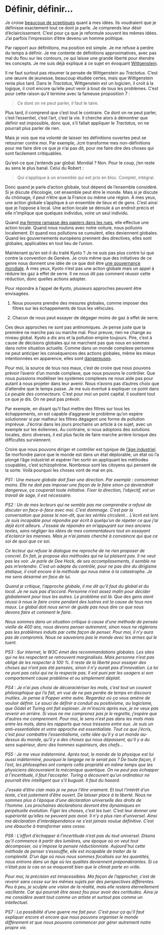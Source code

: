 # Définir, définir…

Je croise [beaucoup de sceptiques](http://blpwebzine.blogs.com/champg/2006/07/freemen_dbat_cr.html#more) quant à mes idées. Ils voudraient que je définisse exactement tout ce dont je parle. Je comprends leur désir d’éclaircissement. C’est pour ça que je reformule souvent les mêmes idées. J’ai parfois l’impression d’être devenu un homme politique.

Par rapport aux définitions, ma position est simple. Je me refuse à perdre du temps à définir. Je me contente de définitions approximatives, avec pas mal du flou sur les contours, ce qui laisse une grande liberté pour étendre les concepts. Je me suis déjà expliqué à ce sujet en évoquant [Wittgenstein](https://tcrouzet.com/2006/07/13/internet-comme-territoire-ter/).

Il ne faut surtout pas résumer la pensée de Wittgenstein au *Tractatus*. C’est une œuvre de jeunesse, beaucoup étudiée certes, mais que Wittgenstein renia plus tard. Dans le *Tractatus*, Wittgenstein est un logicien, il croit à la logique, il croit encore qu’elle peut venir à bout de tous les problèmes. C’est pour cette raison qu’il termine avec la fameuse proposition 7 :

> Ce dont on ne peut parler, il faut le taire.

Plus tard, il comprend que c’est tout le contraire. Ce dont on ne peut parler, c’est l’essentiel, c’est l’art, c’est la vie. Il cherche alors à démontrer que définir est impossible, donc que, s’il fallait appliquer le *Tractatus,* on ne pourrait plus parler de rien.

Mais je vois que ma volonté de laisser les définitions ouvertes peut se retourner contre moi. Par exemple, Jcm transforme mes non-définitions pour me faire dire ce que je n’ai pas dit, pour me faire dire des choses qui sont facilement critiquables.

Qu’est-ce que j’entends par global. Mondial ? Non. Pour le coup, j’en reste au sens le plus banal. Celui du Robert :

> Qui s’applique à un ensemble qui est pris en bloc. Complet, intégral.

Donc quand je parle d’action globale, tout dépend de l’ensemble considéré. Si je discute d’écologie, cet ensemble peut être le monde. Mais si je discute du chômage, il peut n’être que la France ou même une région. À mes yeux, une action globale s’applique à un ensemble de lieux et de gens. C’est ainsi que je l’oppose à local. Une action locale se déroule à un endroit précis et elle n’implique que quelques individus, voire un seul individu.

Quand [ma femme ramasse des papiers dans les rues](https://tcrouzet.com/2006/05/14/que-faire/), elle effectue une action locale. Quand nous roulons avec notre voiture, nous polluons localement. Et quand nos pollutions se cumulent, elles deviennent globales. Quand les gouvernements européens prennent des directives, elles sont globales, applicables en tout lieu de l’union.

Maintenant qu’en est-il du traité Kyoto ? Je ne suis pas plus contre lui que contre la convention de Genève. Je crois même que des initiatives de ce genre nous donnent une idée de ce que doit être [une gouvernance mondiale](https://tcrouzet.com/2006/07/04/interdependance-ou-etat/). À mes yeux, Kyoto n’est pas une action globale mais un appel à réduire les gaz à effet de serre. Il ne nous dit pas comment réussir cette réduction, donc quelles actions adopter.

Pour répondre à l’appel de Kyoto, plusieurs approches peuvent être envisagées.

1. Nous pouvons prendre des mesures globales, comme imposer des filtres sur les échappements de tous les véhicules.

2. Chacun de nous peut essayer de dégager moins de gaz à effet de serre.

Ces deux approches ne sont pas antinomiques. Je pense juste que la première ne marche pas ou marche mal. Pour preuve, rien ne change au niveau global. Kyoto a dix ans et la pollution empire toujours. Pire, c’est à cause de décisions globales qui ne marchent pas que nous en sommes dans notre situation actuelle. Comme dans un monde complexe personne ne peut anticiper les conséquences des actions globales, même les mieux intentionnées en apparence, elles sont [dangereuses](https://tcrouzet.com/2006/07/19/l%e2%80%99irresponsabilite-des-politiques-bis/).

Pour moi, la source de tous nos maux, c’est de croire que nous pouvons prévoir l’avenir d’un monde complexe, que nous pouvons le contrôler. Que nous puissions modéliser les systèmes complexes ne nous aide pas pour autant à nous projeter dans leur avenir. Nous n’avons pas d’autres choix que d’attendre que le temps passe. Je me suis évertué à expliquer ce point dans *Le peuple des connecteurs*. C’est pour moi un point capital. Il soutient tout ce que je dis. On ne peut pas prévoir.

Par exemple, en disant qu’il faut mettre des filtres sur tous les échappements, on est capable d’aggraver le problème qu’on espère solutionner si par malheur les filtres dégagent une forme de pollution imprévue. J’écrirai dans les jours prochains un article à ce sujet, avec un exemple sur les éoliennes. Au contraire, si nous adoptons des solutions locales, donc diverses, il est plus facile de faire marche arrière lorsque des difficultés surviennent.

Croire que nous pouvons diriger et contrôler est typique de [l’âge industriel](https://tcrouzet.com/2006/07/31/je-suis%e2%80%a6-pas-encore-un-freemen/). Se morfondre parce que le monde est dans un état déplorable, un état où l’a plongé l’âge industriel et espérer l’en sortir en appliquant les méthodes coupables, c’est schizophrène. Nombreux sont les citoyens qui pensent de la sorte. Voilà pourquoi les choses vont de mal en pis.

*PS1 : Une mesure globale doit fixer une direction. Par exemple : consommer moins. Elle ne doit pas imposer une façon de le faire sinon ça deviendrait dangereux, ça couperait toute initiative. Fixer la direction, l’objectif, est un travail de sage, il est nécessaire.*

*PS2 : Un de mes lecteurs qui ne semble pas me comprendre a refusé de discuter en face-à-face avec moi. C’est dommage. C’est par la conversation que passe le non-dit, que les vérités circulent… L’écrit est lent. Je suis incapable pour répondre par écrit à quelqu’un de répéter ce que j’ai déjà écrit ailleurs. J’essaie de répondre en m’appuyant sur mes anciens textes, sans négliger les idées de mes commentateurs tout en essayant d’éclaircir les miennes. Mais je n’ai jamais cherché à convaincre qui que ce soi de quoi que ce soi.*

*Ce lecteur qui refuse le dialogue me reproche de ne rien proposer de concret. En fait, je propose des méthodes qui ne lui plaisent pas. Il ne veut pas les voir. Je parle de Dee Hock, de ses accomplissements, il semble ne pas m’entendre. C’est un adepte du contrôle, pour ne pas dire du dirigisme étatique, il croit encore à la méthode qui nous mène à la catastrophe. Je me sens désarmé en face de lui.*

*Quand je critique, l’approche globale, il me dit qu’il faut du global et du local. Je ne suis pas d’accord. Personne n’est assez malin pour décider globalement pour tous les autres. Le problème est là. Que des gens aient réussi à nous le faire croire pendant des lustres est la cause de tous nos maux. Le global doit nous servir de guide pas nous dire ce que nous devons faire et comment le faire.*

*Nous sommes dans un situation critique à cause d’une méthode de pensée vieille de 400 ans, nous devons penser autrement, sinon nous ne réglerons pas les problèmes induits par cette façon de penser. Pour moi, il n’y aura pas de compromis. Nous ne sauverons pas le monde avec les armes qui le tuent.*

*PS3 : Sur internet, le W3C émet des recommandations globales. Les sites qui ne les respectent se retrouvent marginalisés. Mais personne n’est pas obligé de les respecter à 100 %. Il reste de la liberté pour essayer des choses qui n’ont pas été pensées, sinon il n’y aurait pas d’innovation. La loi ne puni pas celui qui ne la respecte pas. Il est puni par les usagers si son comportement cause problème et ou simplement déplait.*

*PS4 : Je n’ai pas choisi de décaractériser les mots, c’est tout un courent philosophique qui l’a fait, en vue de ne pas perdre de temps en discours inutiles. Je pense à Popper entre autre. Regardez où ça vous amène de vouloir définir. Le souci de définir a conduit au positivisme, au logicisme, que Gödel et Turing ont fait exploser. Je m’inscris après eux, je ne veux pas revenir en arrière. Si vous ne me comprenez pas je le regrette, j’espère que d’autres me comprennent. Pour moi, le sens n’est pas dans les mots mais entre les mots, dans les rapports que nous tressons entre eux. Je suis un anti-essentialiste et votre approche est essentialiste. Tout ce que j’écris, c’est pour combattre l’essentialisme, cette idée qu’il y a un monde au-dessus du monde, qu’il y a des choses qui nous dépassent, qu’il y a du sens supérieur, donc des hommes supérieurs, des chefs…*

*PS5 : Je me veux indéterminé. Après tout, le monde de la physique est lui aussi indéterminé, pourquoi le langage ne le serait pas ? De toute façon, il l’est, les philosophes ont compris cette propriété en même temps que les physiciens découvraient la mécanique quantique. On ne peut pas échapper à l’incertitude, il faut l’accepter. Turing a découvert qu’un ordinateur ne pourrait être intelligent que s’il buguait. Il faut du hasard.*

*J’essaie d’être clair mais je ne peux l’être vraiment. Et tout l’intérêt d’un texte, c’est justement d’être ouvert. De laisser place à la liberté. Nous ne sommes plus à l’époque d’une déclaration universelle des droits de l’homme. Les prochaines déclarations devront être dynamiques en perpétuelle évolution. Figer les choses, c’est les tuer. C’est leur donner une supériorité qu’elles ne peuvent pas avoir. Il n’y a plus rien d’universel. Ainsi ma déclaration d’interdépendance ne s’est jamais voulue définitive. C’est une ébauche à transformer sans cesse.*

*PS6 : L’effort d’échapper à l’incertitude n’est pas du tout universel. Disons qu’il commence à partir des lumières, une époque où on veut tout décomposer, où s’impose la pensée réductionniste. Aujourd’hui cette méthode de penser s’essouffle, elle est incapable de traiter de la complexité. D’un âge où nous nous sommes focalisés sur les quantités, nous entrons dans un âge où les qualités deviennent prépondérantes. Si ce n’était pas le cas on se moquerait bien que le climat parte en vrille.*

*Pour moi, la précision est innacessibles. Ma façon de l’approcher, c’est de revenir sans cesse sur les mêmes sujets par des perspectives différentes. Peu à peu, je sculpte une vision de la réalité, mais elle restera éternellement vacillante. Car qui pourrait être assez fou pour avoir des certitudes. Ainsi je me considère avant tout comme un artiste et surtout pas comme un intellectuel.*

*PS7 : La possibilité d’une guerre me fait peur. C’est pour ça qu’il faut expliquer encore et encore que nous pouvons organiser le monde différement et que nous pouvons commencer par gérer autrement notre propre vie.*